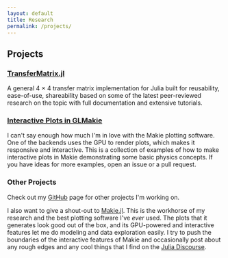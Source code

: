 ```yaml
---
layout: default
title: Research
permalink: /projects/
---
```


## Projects

### [TransferMatrix.jl](https://garrek.org/TransferMatrix.jl)

A general 4 &times; 4 transfer matrix implementation for Julia built for reusability, ease-of-use, shareability based on some of the latest peer-reviewed research on the topic with full documentation and extensive tutorials.


### [Interactive Plots in GLMakie](https://github.com/garrekstemo/InteractivePlotExamples.jl)

I can't say enough how much I'm in love with the Makie plotting software. One of the backends uses the GPU to render plots, which makes it responsive and interactive. This is a collection of examples of how to make interactive plots in Makie demonstrating some basic physics concepts. If you have ideas for more examples, open an issue or a pull request.


### Other Projects

Check out my [GitHub](https://github.com/garrekstemo) page for other projects I'm working on.

I also want to give a shout-out to [Makie.jl](https://docs.makie.org/stable/). This is the workhorse of my research and the best plotting software I've *ever* used. The plots that it generates look good out of the box, and its GPU-powered and interactive features let me do modeling and data exploration easily. I try to push the boundaries of the interactive features of Makie and occasionally post about any rough edges and any cool things that I find on the [Julia Discourse](https://discourse.julialang.org).
